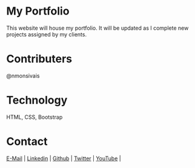 # My Portfolio
This website will house my portfolio.  It will be updated as I complete new projects assigned by my clients.

# Contributers

@nmonsivais

# Technology
HTML, CSS, Bootstrap

# Contact
[E-Mail](Mailto:nmonsivais@gmail.com) |
[Linkedin](http://www.linkedin.com/in/nmonsivais) |
[Github](http://github.com/nmonsivais) |
[Twitter](http://www.twitter.com/trobadour_XP) |
[YouTube](http://www.youtube.com/c/Trobadour_XP) |